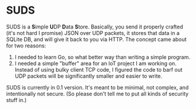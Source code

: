 # SUDS
SUDS is a **S**imple **U**DP **D**ata **S**tore.  Basically, you send it properly crafted (it's not hard I promise) JSON over UDP packets, it stores that data in a SQLite DB, and will give it back to you via HTTP.  The concept came about for two reasons:

1. I needed to learn Go, so what better way than writing a simple program.
2. I needed a simple "buffer" area for an IoT project I am working on.  Instead of using bulky client TCP code, I figured the code to barf out UDP packets will be significantly smaller and easier to write.

SUDS is currently in 0.1 version.  It's meant to be minimal, not complex, and intentionally not secure.  (So please don't tell me to put all kinds of security stuff in.)  

